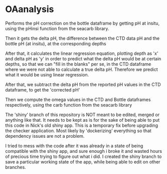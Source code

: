 # OAanalysis

Performs the pH correction on the bottle dataframe by getting pH at insitu, using the pHinsi function from the seacarb library.

Then it gets the delta pH, the difference between the CTD data pH and the bottle pH (at insitu), at the corresponding depths

After that, it calculates the linear regression equation, plotting depth as 'x' and delta pH as 'y' in order to predict what the delta pH would be at certain depths, so that we can "fill in the blanks" per se, in the CTD dataframe where we were not able to calculate a true delta pH. Therefore we predict what it would be using linear regression.

After that, we subtract the delta pH from the reported pH values in the CTD dataframe, to get the 'corrected pH'

Then we compute the omega values in the CTD and Bottle dataframes respectively, using the carb function from the seacarb library

The 'shiny' branch of this repository is NOT meant to be edited, merged or anything like that. It needs to be kept as is for the sake of being able to put this code in Nick's old shiny app. This is a temporary fix before upgrading the checker application. Most likely by 'dockerizing' everything so that dependency issues are not a problem.

I tried to mess with the code after it was already in a state of being compatible with the shiny app, and sure enough i broke it and wasted hours of precious time trying to figure out what i did. I created the shiny branch to save a particular working state of the app, while being able to edit on other branches.


